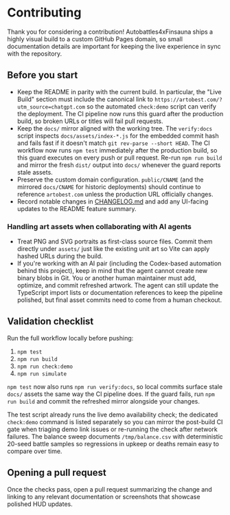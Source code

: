 # Contributing

Thank you for considering a contribution! Autobattles4xFinsauna ships a highly
visual build to a custom GitHub Pages domain, so small documentation details are
important for keeping the live experience in sync with the repository.

## Before you start

- Keep the README in parity with the current build. In particular, the "Live
  Build" section must include the canonical link to
  `https://artobest.com/?utm_source=chatgpt.com` so the automated `check:demo`
  script can verify the deployment. The CI pipeline now runs this guard after
  the production build, so broken URLs or titles will fail pull requests.
- Keep the `docs/` mirror aligned with the working tree. The `verify:docs`
  script inspects `docs/assets/index-*.js` for the embedded commit hash and
  fails fast if it doesn't match `git rev-parse --short HEAD`. The CI workflow
  now runs `npm test` immediately after the production build, so this guard
  executes on every push or pull request. Re-run `npm run build` and mirror the
  fresh `dist/` output into `docs/` whenever the guard reports stale assets.
- Preserve the custom domain configuration. `public/CNAME` (and the mirrored
  `docs/CNAME` for historic deployments) should continue to reference
  `artobest.com` unless the production URL officially changes.
- Record notable changes in [CHANGELOG.md](CHANGELOG.md) and add any UI-facing
  updates to the README feature summary.

### Handling art assets when collaborating with AI agents

- Treat PNG and SVG portraits as first-class source files. Commit them directly
  under `assets/` just like the existing unit art so Vite can apply hashed URLs
  during the build.
- If you're working with an AI pair (including the Codex-based automation
  behind this project), keep in mind that the agent cannot create new binary
  blobs in Git. You or another human maintainer must add, optimize, and commit
  refreshed artwork. The agent can still update the TypeScript import lists or
  documentation references to keep the pipeline polished, but final asset
  commits need to come from a human checkout.

## Validation checklist

Run the full workflow locally before pushing:

1. `npm test`
2. `npm run build`
3. `npm run check:demo`
4. `npm run simulate`

`npm test` now also runs `npm run verify:docs`, so local commits surface stale
`docs/` assets the same way the CI pipeline does. If the guard fails, run
`npm run build` and commit the refreshed mirror alongside your changes.

The test script already runs the live demo availability check; the dedicated
`check:demo` command is listed separately so you can mirror the post-build CI
gate when triaging demo link issues or re-running the check after network
failures. The balance sweep documents `/tmp/balance.csv` with deterministic
20-seed battle samples so regressions in upkeep or deaths remain easy to
compare over time.

## Opening a pull request

Once the checks pass, open a pull request summarizing the change and linking to
any relevant documentation or screenshots that showcase polished HUD updates.

